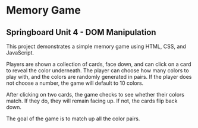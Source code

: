 # Memory Game
## Springboard Unit 4 - DOM Manipulation

This project demonstrates a simple memory game using HTML, CSS, and JavaScript.

Players are shown a collection of cards, face down, and can click on a card to reveal the color underneath. The player can choose how many colors to play with, 
and the colors are randomly generated in pairs. If the player does not choose a number, the game will default to 10 colors.

After clicking on two cards, the game checks to see whether their colors match. If they do, they will remain facing up. If not, the cards flip back down.

The goal of the game is to match up all the color pairs.
